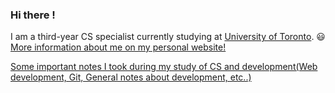 ### Hi there !
I am a third-year CS specialist currently studying at [University of Toronto](https://www.utoronto.ca/). 😃  
[More information about me on my personal website!](https://feiyangfan.github.io/about-me/)

[Some important notes I took during my study of CS and development(Web development, Git, General notes about development, etc..)](https://feiyangfan.github.io/learning-and-notes/)

<!--- | Finished courses  | Currently studying |
| ------------- | ------------- |
| [CSC207 Software Design](https://fas.calendar.utoronto.ca/course/csc207h1)  | [CSC301 Introduction to Software Engineering](https://fas.calendar.utoronto.ca/course/csc301h1)  |
| [CSC209 Software Tools and Systems Programming](https://fas.calendar.utoronto.ca/course/csc209h1)  | [CSC311 Introduction to Machine Learning](https://fas.calendar.utoronto.ca/course/csc311h1)|
| [CSC236 Introduction to the Theory of Computation](https://fas.calendar.utoronto.ca/course/csc236h1)| [CSC369 Operating Systems](https://fas.calendar.utoronto.ca/course/csc369h1) |
| [CSC263 Data Structures and Analysis](https://fas.calendar.utoronto.ca/course/csc263h1)|[CSC343 Introduction to Databases](https://fas.calendar.utoronto.ca/course/csc343h1)|
| [CSC258 Computer Organization](https://fas.calendar.utoronto.ca/course/csc258h1)| [CSC324 Principles of Programming Languages](https://fas.calendar.utoronto.ca/course/csc324h1) |
| [CSC384 Introduction to Artificial Intelligence](https://fas.calendar.utoronto.ca/course/csc384h1)|

-->
